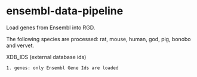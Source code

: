 # ensembl-data-pipeline
Load genes from Ensembl into RGD.

The following species are processed: rat, mouse, human, god, pig, bonobo and vervet.

XDB_IDS (external database ids)

    1. genes: only Ensembl Gene Ids are loaded 
